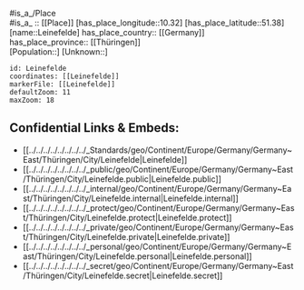 ﻿---
location: [51.38,10.32] 
mapzoom: [7,12] 
mapmarker: city 
type: City
tags:
- geo/City


SpocWebEntityId: 31922
isDeleted: false
confidential: public

---
#is_a_/Place  
#is_a_ :: [[Place]] 
[has_place_longitude::10.32] 
[has_place_latitude::51.38] 
[name::Leinefelde] 
has_place_country:: [[Germany]]  
has_place_province:: [[Thüringen]]  
[Population::] 
[Unknown::] 


```leaflet
id: Leinefelde
coordinates: [[Leinefelde]] 
markerFile: [[Leinefelde]] 
defaultZoom: 11 
maxZoom: 18
```


## Confidential Links & Embeds: 
- [[../../../../../../../../_Standards/geo/Continent/Europe/Germany/Germany~East/Thüringen/City/Leinefelde|Leinefelde]] 
- [[../../../../../../../../_public/geo/Continent/Europe/Germany/Germany~East/Thüringen/City/Leinefelde.public|Leinefelde.public]] 
- [[../../../../../../../../_internal/geo/Continent/Europe/Germany/Germany~East/Thüringen/City/Leinefelde.internal|Leinefelde.internal]] 
- [[../../../../../../../../_protect/geo/Continent/Europe/Germany/Germany~East/Thüringen/City/Leinefelde.protect|Leinefelde.protect]] 
- [[../../../../../../../../_private/geo/Continent/Europe/Germany/Germany~East/Thüringen/City/Leinefelde.private|Leinefelde.private]] 
- [[../../../../../../../../_personal/geo/Continent/Europe/Germany/Germany~East/Thüringen/City/Leinefelde.personal|Leinefelde.personal]] 
- [[../../../../../../../../_secret/geo/Continent/Europe/Germany/Germany~East/Thüringen/City/Leinefelde.secret|Leinefelde.secret]] 
